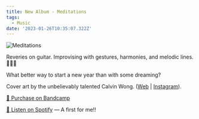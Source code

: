 ```yaml
---
title: New Album - Meditations
tags:
  - Music
date: '2023-01-26T10:35:07.322Z'
---
```


![Meditations](https://www.chrisdpadilla.com/_next/image?url=https%3A%2F%2Fpadilla-media.s3.amazonaws.com%2Falbums%2Fmeditationsportraitscaled.jpg&w=828&q=75)

Reveries on guitar. Improvising with gestures, harmonies, and melodic lines. 🧘‍♀️💭

What better way to start a new year than with some dreaming?

Cover art by the unbelievably talented Calvin Wong. ([Web](https://calvin-wong.com/) | [Instagram](https://www.instagram.com/calvin.camera/)).

[🤘 Purchase on Bandcamp](https://letsgochris.bandcamp.com/album/meditations)

[🙉 Listen on Spotify](https://open.spotify.com/album/6MrA8Mgu9NZK2ERiLXptco) — A first for me!!
